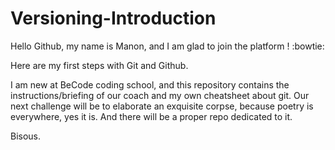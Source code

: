 # Versioning-Introduction


Hello Github, my name is Manon, and I am glad to join the platform ! :bowtie:

Here are my first steps with Git and Github.

I am new at BeCode coding school, and this repository contains the instructions/briefing of our coach and my own cheatsheet about git. Our next challenge will be to elaborate an exquisite corpse, because poetry is everywhere, yes it is. And there will be a proper repo dedicated to it. 

Bisous. 
